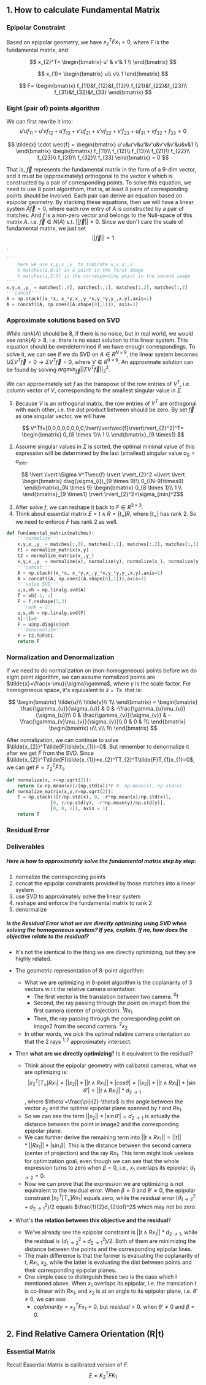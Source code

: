 <!-- %%Zixun Huang 3038564193 Apr 3rd%%
 -->

## 1. How to calculate Fundamental Matrix
### Epipolar Constraint
Based on epipolar geometry, we have $x_{2}^TFx_{1}=0$, where $F$ is the fundamental matrix, and 

$$
x_{2}^T=
\begin{bmatrix}
u' & v'& 1 \\
\end{bmatrix}
$$

$$
x_{1}=
\begin{bmatrix}
u\\
v\\
1
\end{bmatrix}
$$

$$
F=
\begin{bmatrix}
f_{11}&f_{12}&f_{13}\\
f_{21}&f_{22}&f_{23}\\
f_{31}&f_{32}&f_{33}
\end{bmatrix}
$$


### Eight (pair of) points algorithm
We can first rewrite it into:
$$u'uf_{11}+u'vf_{12}+u'f_{13}+v'uf_{21}+v'vf_{22}+v'f_{23}+uf_{31}+vf_{32}+f_{33}=0$$

$$
\tilde{x} \cdot \vec{f} =
\begin{bmatrix}
u'u&u'v&u'&v'u&v'v&v'&u&v&1 \\
\end{bmatrix}
\begin{bmatrix}
f_{11}\\
f_{12}\\
f_{13}\\
f_{21}\\
f_{22}\\
f_{23}\\
f_{31}\\
f_{32}\\
f_{33}
\end{bmatrix} = 0
$$

That is, $\vec{f}$ represents the fundamental matrix in the form of a 9-dim vector, and it must be (approximately) orthogonal to the vector $\tilde{x}$ which is constructed by a pair of corresponding points. 
To solve this equation, we need to use 8 point algorithom, that is, at least 8 pairs of corresponding points should be involved. Each pair can derive an equation based on epipolar geometry. By stacking these equations, then we will have a linear system $A\vec{f}=0$, where each row entry of $A$ is constructed by a pair of matches. And $f$ is a non-zero vector and belongs to the Null-space of this matrix $A$. i.e. $\vec{f} \in N(A)$ s.t. $\lvert \lvert \vec{f} \rvert \rvert\neq 0$. Since we don't care the scale of fundamental matrix, we just set $$\lvert \lvert \vec{f} \rvert \rvert=1$$.

```python
'''
	here we use x,y,x_,y_ to indicate u,v,u',v'
	% matches(i,0:1) is a point in the first image
	% matches(i,2:3) is the corresponding point in the second image 
'''
x,y,x_,y_ = matches[:,0], matches[:,1], matches[:,2], matches[:,3]
'''concat''' 
A = np.stack((x_*x, x_*y,x_,y_*x,y_*y,y_,x,y),axis=1)
A = concat((A, np.ones((A.shape[0],1))), axis=1)
```

### Approximate solutions based on SVD
While $rank(A)$ should be 8, if there is no noise, but in real world, we would see $rank(A)>8$, i.e. there is no exact solution to this linear system.
This equation should be overdetermined if we have enough correspondings. To solve it, we can see if we do SVD on $A \in R^{N\times9}$, the linear system becomes $U\Sigma V^T\vec{f}=0 \to \Sigma V^T\vec{f}=0$, where $V \in R^{9 \times 9}$. An approximate solution can be found by solving $argmin_{\vec{f}}\lvert \lvert \Sigma V^T\vec{f} \rvert \rvert_{2}^2$.

We can approximately set $f$ as the transpose of the row entries of $V^T$, i.e. column vector of $V$, corresponding to the smallest singular value in $\Sigma$. 
1. Because $V$ is an orthogonal matrix, the row entries of $V^T$ are orthogonal with each other, i.e. the dot product between should be zero. By set $\vec{f}$ as one singular vector, we will have 

$$
V^Tf=[0,0,0,0,0,0,0,0,\lvert\lvert\vec{f}\rvert\rvert_{2}^2]^T=
\begin{bmatrix}
0_{8 \times 1}\\ 
1 \\ 
\end{bmatrix}_{9 \times1}
$$

2. Assume singular values in $\Sigma$ is sorted, the optimal minimal value of this expression will be determined by the last (smallest) singular value $\sigma_{9}=\sigma_{min}$. 

$$
\lvert \lvert \Sigma V^T\vec{f} \rvert  \rvert_{2}^2 =\lvert \lvert  
\begin{bmatrix}
diag(\sigma_{i})_{9 \times 9}\\
0_{(N-9)\times9}
\end{bmatrix}_{N \times 9}
\begin{bmatrix}
0_{8 \times 1}\\ 
1 \\ 
\end{bmatrix}_{9 \times1} 
\rvert  \rvert_{2}^2=\sigma_{min}^2$$

3. After solve $f$, we can reshape it back to $F\in R^{3 \times3}$.
4. Think about essential matrix $E=t\wedge R=[t_{\times}]R$, where $[t_{\times}]$ has rank 2. So we need to enforce $F$ has rank 2 as well.
```python
def fundamental_matrix(matches):
    '''normalize'''
    x,y,x_,y_ = matches[:,0], matches[:,1], matches[:,2], matches[:,3]
    t1 = normalize_matrix(x,y)
    t2 = normalize_matrix(x_,y_)
    x,y,x_,y_ = normalize(x), normalize(y), normalize(x_), normalize(y_)
    '''concat''' 
    A = np.stack((x_*x, x_*y,x_,y_*x,y_*y,y_,x,y),axis=1)
    A = concat((A, np.ones((A.shape[0],1))),axis=1)
    '''solve SVD'''
    u,s,vh = np.linalg.svd(A)
    f = vh[-1, :]
    F = f.reshape(3,3)
    '''rank = 2'''
    u,s,vh = np.linalg.svd(F)
    s[-1]=0
    F = u@np.diag(s)@vh
    '''denormalize'''
    F = t2.T@F@t1
    return F
```

### Normalization and Denormalization
If we need to do normalization on (non-homogeneous) points before we do eight point algorithm, we can assume nomalized points are $\tilde{x}=\frac{x-\mu}{\sigma}\gamma$, where $\gamma$ is the scale factor.
For homogeneous space, it's equivalent to $\tilde{x}=Tx$. that is:

$$
\begin{bmatrix}
\tilde{u}\\ 
\tilde{v}\\ 
1\\
\end{bmatrix} = 
\begin{bmatrix}
\frac{\gamma_{u}}{\sigma_{u}} & 0 & -\frac{\gamma_{u}\mu_{u}}{\sigma_{u}}\\ 
0 & \frac{\gamma_{v}}{\sigma_{v}} & -\frac{\gamma_{v}\mu_{v}}{\sigma_{v}}\\ 
0 & 0 & 1\\
\end{bmatrix}
\begin{bmatrix}
u\\ 
v\\ 
1\\
\end{bmatrix}
$$

After nomalization, we can continue to solve $\tilde{x_{2}}^T\tilde{F}\tilde{x_{1}}=0$. But remember to denormalize it after we get $\tilde{F}$ from the SVD. Since $\tilde{x_{2}}^T\tilde{F}\tilde{x_{1}}=x_{2}^TT_{2}^T\tilde{F}T_{1}x_{1}=0$, we can get $F=T_{2}^T\tilde{F}T_{1}$.
```python
def normalize(x, r=np.sqrt(2)):
    return (x-np.mean(x))/(np.std(x))*r #, np.mean(x), np.std(x)
def normalize_matrix(x,y,r=np.sqrt(2)):
    T = np.stack(([r/np.std(x), 0, -r*np.mean(x)/np.std(x)],
                [0, r/np.std(y), -r*np.mean(y)/np.std(y)],
                [0, 0, 1]), axis = 1)
    return T
```


### Residual Error



### Deliverables
##### Here is how to approximately solve the fundamental matrix step by step: 
1. normalize the corresponding points
2. concat the epipolar constraints provided by those matches into a linear system
3. use SVD to approximately solve the linear system
4. reshape and enforce the fundamental matrix to rank 2
5. denormalize

##### Is the Residual Error what we are directly optimizing using SVD when solving the homogeneous system? If yes, explain. If no, how does the objective relate to the residual?
- It's not the identical to the thing we are directly optimizing, but they are highly related.
- The geometric representation of 8-point algorithm:
	- What we are optimizing in 8-point algorithm is the coplanarity of 3 vectors w.r.t the relative camera orientation:
		- The first vector is the translation between two camera. $^0t$
		- Second, the ray passing through the point on image1 from the first camera (center of projection). $^1Rx_{1}$ 
		- Then, the ray passing through the corresponding point on image2 from the second camera. $^2x_{2}$
	- In other words, we pick the optimal relative camera orientation so that the 2 rays $^{1,2}$ approximately intersect. 
- Then **what are we directly optimizing**? Is it equivalent to the residual?
	- Think about the epipolar geometry with calibated cameras, what we are optimizing is:
$$
\lvert x_{2}^T[T_{\times}]Rx_{1} \rvert=
\lvert \lvert x_{2} \rvert \rvert *\lvert \lvert t\wedge Rx_{1} \rvert\rvert*\lvert cos\theta \rvert=
\lvert \lvert x_{2} \rvert \rvert *\lvert \lvert t\wedge Rx_{1} \rvert\rvert*\lvert\sin\theta' \rvert=
\lvert \lvert t\wedge Rx_{1} \rvert\rvert*d_{2\to1}
$$
	, where $\theta'=\frac{\pi}{2}-\theta$ is the angle between the vector $x_{2}$ and the optimal epipolar plane spanned by $t$ and $Rx_{1}$. 
	- So we can see the term $\lvert \lvert x_{2} \rvert \rvert *\lvert\sin\theta' \rvert=d_{2\to1}$  is actually the distance between the point in image2 and the corresponding epipolar plane.
	- We can further derive the remaining term into $\lvert \lvert t\wedge Rx_{1} \rvert\rvert = \lvert \lvert t\rvert \rvert *\lvert \lvert Rx_{1} \rvert\rvert*\lvert\sin\beta \rvert$. This is the distance between the second camera (center of projection) and the ray $Rx_{1}$. This term might look useless for optimization goal, even though we can see that the whole expression turns to zero when $\beta=0$, i.e., $x_{1}$ overlaps its epipolar, $d_{1\to2}=0$.
	- Now we can prove that the expression we are optimizing is not equivalent to the residual error. When $\beta=0$ and $\theta'\neq 0$, the epipolar constraint $\lvert x_{2}^T[T_{\times}]Rx_{1} \rvert$ equals zero, while the residual error $(d_{1\to2}^2+d_{2\to1}^2)/2$ equals $\frac{1}{2}d_{2\to1}^2$ which may not be zero.
	
- What's **the relation between this objective and the residual**?
	- We've already see the epipolar constraint is $\lvert \lvert t\wedge Rx_{1} \rvert\rvert*d_{2\to1}$, while the residual is $(d_{1\to2}^2+d_{2\to1}^2)/2$. Both of them are minimizing the distance between the points and the corresponding epipolar lines.
	- The main difference is that the former is evaluating the coplanarity of  $t$, $Rx_{1}$, $x_{2}$, while the latter is evaluating the dist between points and their corresponding epipolar planes. 
	- One simple case to distinguish these two is the case which I mentioned above. When $x_{1}$ overlaps its epipolar, i.e. the translation $t$ is co-linear with $Rx_{1}$, and $x_{2}$ is at an angle to its epipolar plane, i.e. $\theta'\neq 0$, we can see:
		- $coplanarity=x_{2}^TFx_{1}=0$, but $residual>0$. when $\theta'\neq 0$ and $\beta=0$.


## 2. Find Relative Camera Orientation (R|t)
### Essential Matrix
Recall Essential Matrix is calibrated version of $F$.
$$E=K_{2}^TFK_{1}$$

